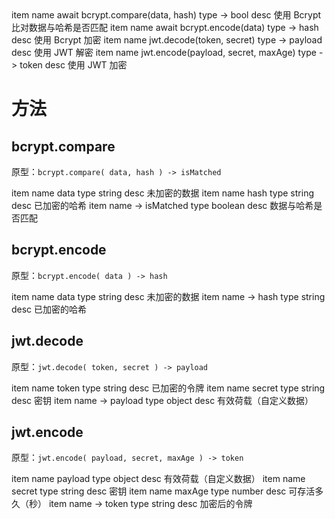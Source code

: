 <api jade>
   item
      name await bcrypt.compare(data, hash)
      type -> bool
      desc 使用 Bcrypt 比对数据与哈希是否匹配
   item
      name await bcrypt.encode(data)
      type -> hash
      desc 使用 Bcrypt 加密
   item
      name jwt.decode(token, secret)
      type -> payload
      desc 使用 JWT 解密
   item
      name jwt.encode(payload, secret, maxAge)
      type -> token
      desc 使用 JWT 加密
</api>





# 方法

## bcrypt.compare

原型：`bcrypt.compare( data, hash ) -> isMatched`

<api jade>
   item
      name data
      type string
      desc 未加密的数据
   item
      name hash
      type string
      desc 已加密的哈希
   item
      name -> isMatched
      type boolean
      desc 数据与哈希是否匹配
</api>





## bcrypt.encode

原型：`bcrypt.encode( data ) -> hash`

<api jade>
   item
      name data
      type string
      desc 未加密的数据
   item
      name -> hash
      type string
      desc 已加密的哈希
</api>





## jwt.decode

原型：`jwt.decode( token, secret ) -> payload`

<api jade>
   item
      name token
      type string
      desc 已加密的令牌
   item
      name secret
      type string
      desc 密钥
   item
      name -> payload
      type object
      desc 有效荷载（自定义数据）
</api>





## jwt.encode

原型：`jwt.encode( payload, secret, maxAge ) -> token`

<api jade>
   item
      name payload
      type object
      desc 有效荷载（自定义数据）
   item
      name secret
      type string
      desc 密钥
   item
      name maxAge
      type number
      desc 可存活多久（秒）
   item
      name -> token
      type string
      desc 加密后的令牌
</api>
